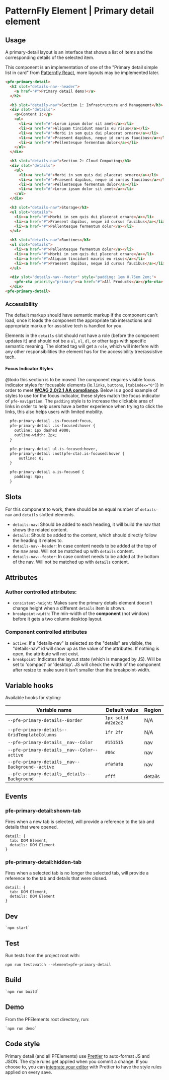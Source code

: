 # PatternFly Element | Primary detail element

## Usage

A primary-detail layout is an interface that shows a list of items and the corresponding details of the selected item.

This component is an implementation of one of the "Primary detail simple list in card" from [Patternfly React](https://www.patternfly.org/v4/demos/primary-detail), more layouts may be implemented later.

```html
<pfe-primary-detail>
  <h2 slot="details-nav--header">
    <a href="#">Primary detail demo!</a>
  </h2>

  <h3 slot="details-nav">Section 1: Infrastructure and Management</h3>
  <div slot="details">
    <p>Content 1:</p>
    <ul>
      <li><a href="#">Lorum ipsum dolor sit amet</a></li>
      <li><a href="#">Aliquam tincidunt mauris eu risus</a></li>
      <li><a href="#">Morbi in sem quis dui placerat ornare</a></li>
      <li><a href="#">Praesent dapibus, neque id cursus faucibus</a></li>
      <li><a href="#">Pellentesque fermentum dolor</a></li>
    </ul>
  </div>

  <h3 slot="details-nav">Section 2: Cloud Computing</h3>
  <div slot="details">
    <ul>
      <li><a href="#">Morbi in sem quis dui placerat ornare</a></li>
      <li><a href="#">Praesent dapibus, neque id cursus faucibus</a></li>
      <li><a href="#">Pellentesque fermentum dolor</a></li>
      <li><a href="#">Lorum ipsum dolor sit amet</a></li>
    </ul>
  </div>

  <h3 slot="details-nav">Storage</h3>
  <ul slot="details">
    <li><a href="#">Morbi in sem quis dui placerat ornare</a></li>
    <li><a href="#">Praesent dapibus, neque id cursus faucibus</a></li>
    <li><a href="#">Pellentesque fermentum dolor</a></li>
  </ul>

  <h3 slot="details-nav">Runtimes</h3>
  <ul slot="details">
    <li><a href="#">Pellentesque fermentum dolor</a></li>
    <li><a href="#">Morbi in sem quis dui placerat ornare</a></li>
    <li><a href="#">Aliquam tincidunt mauris eu risus</a></li>
    <li><a href="#">Praesent dapibus, neque id cursus faucibus</a></li>
  </ul>

  <div slot="details-nav--footer" style="padding: 1em 0.75em 2em;">
    <pfe-cta priority="primary"><a href="#">All Products</a></pfe-cta>
  </div>
<pfe-primary-detail>
```

### Accessibility

The default markup should have semantic markup if the component can't load, once it loads the component the appropriate tab interactions and appropriate markup for assistive tech is handled for you.

Elements in the `details` slot should not have a role (before the component updates it) and should not be a `ul`, `ol`, `dl`, or other tags with specific semantic meaning. The slotted tag will get a `role`, which will interfere with any other responsibilities the element has for the accessibility tree/assistive tech.

#### Focus Indicator Styles
@todo this section is to be moved
The component requires visible focus indicator styles for focusable elements (ie.`links`, `buttons`, `[tabindex="0"]`) in order to meet [**WCAG 2.0/2.1 AA compliance**](https://www.w3.org/WAI/WCAG21/quickref/#focus-visible). Below is a good example of styles to use for the focus indicator, these styles match the focus indicator of `pfe-navigation`. The `padding` style is to increase the clickable area of links in order to help users have a better experience when trying to click the links, this also helps users with limited mobility.

```html
  pfe-primary-detail .is-focused:focus,
  pfe-primary-detail .is-focused:hover {
    outline: 1px dashed #000;
    outline-width: 2px;
  }

  pfe-primary-detail ul.is-focused:hover,
  pfe-primary-detail :not(pfe-cta).is-focused:hover {
      outline: 0;
  }

  pfe-primary-detail a.is-focused {
    padding: 8px;
  }
```

## Slots

For this component to work, there should be an equal number of `details-nav` and `details` slotted elements.

- `details-nav`: Should be added to each heading, it will build the nav that shows the related content.
- `details`: Should be added to the content, which should directly follow the heading it relates to.
- `details-nav--header`: In case content needs to be added at the top of the nav area. Will not be matched up with `details` content.
- `details-nav--footer`: In case contnet needs to be added at the bottom of the nav. Will not be matched up with `details` content.

## Attributes

### Author controlled attributes:
- `consistent-height`: Makes sure the primary details element doesn't change height when a different `details` item is shown.
- `breakpoint-width`: The min-width of the **component** (not window) before it gets a two column desktop layout.

### Component controlled attributes
- `active`: If a "details-nav" is selected so the "details" are visible, the "details-nav" id will show up as the value of the attributes. If nothing is open, the attribute will not exist.
- `breakpoint`: Indicates the layout state (which is managed by JS). Will be set to 'compact' or 'desktop'. JS will check the width of the component after resize to make sure it isn't smaller than the breakpoint-width.


## Variable hooks

Available hooks for styling:

| Variable name | Default value | Region |
| ------------- | ------------- | ------ |
| `--pfe-primary-details--Border` | `1px solid #d2d2d2` | N/A |
| `--pfe-primary-details--GridTemplateColumns` | `1fr 2fr` | N/A |
| `--pfe-primary-details__nav--Color` | `#151515` | nav |
| `--pfe-primary-details__nav--Color--active` | `#06c` | nav |
| `--pfe-primary-details__nav--Background--active` | `#f0f0f0` | nav |
| `--pfe-primary-details__details--Background` | `#fff` | details |


## Events

### pfe-primary-detail:shown-tab

Fires when a new tab is selected, will provide a reference to the tab and details that were opened.

```
detail: {
  tab: DOM Element,
  details: DOM Element
}
```

### pfe-primary-detail:hidden-tab

Fires when a selected tab is no longer the selected tab, will provide a reference to the tab and details that were closed.

```
detail: {
  tab: DOM Element,
  details: DOM Element
}
```


<!-- ## Dependencies
Describe any dependent elements or libraries here too. -->

## Dev

    `npm start`

## Test

Run tests from the project root with:
```
npm run test:watch --element=pfe-primary-detail
```

## Build

    `npm run build`

## Demo

From the PFElements root directory, run:

    `npm run demo`

## Code style

Primary detail (and all PFElements) use [Prettier][prettier] to auto-format JS and JSON. The style rules get applied when you commit a change. If you choose to, you can [integrate your editor][prettier-ed] with Prettier to have the style rules applied on every save.

[prettier]: https://github.com/prettier/prettier/
[prettier-ed]: https://prettier.io/docs/en/editors.html
[web-component-tester]: https://github.com/Polymer/web-component-tester
